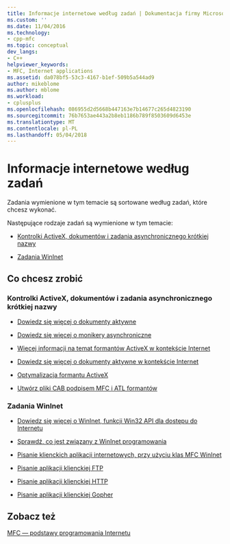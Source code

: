 ```yaml
---
title: Informacje internetowe według zadań | Dokumentacja firmy Microsoft
ms.custom: ''
ms.date: 11/04/2016
ms.technology:
- cpp-mfc
ms.topic: conceptual
dev_langs:
- C++
helpviewer_keywords:
- MFC, Internet applications
ms.assetid: da078bf5-53c3-4167-b1ef-509b5a544ad9
author: mikeblome
ms.author: mblome
ms.workload:
- cplusplus
ms.openlocfilehash: 086955d2d5668b447163e7b14677c265d4823190
ms.sourcegitcommit: 76b7653ae443a2b8eb1186b789f8503609d6453e
ms.translationtype: MT
ms.contentlocale: pl-PL
ms.lasthandoff: 05/04/2018
---
```

# <a name="internet-information-by-task"></a>Informacje internetowe według zadań
Zadania wymienione w tym temacie są sortowane według zadań, które chcesz wykonać.  
  
 Następujące rodzaje zadań są wymienione w tym temacie:  
  
-   [Kontrolki ActiveX, dokumentów i zadania asynchronicznego krótkiej nazwy](#_core_activex_controls.2c_.documents_and_asynchronous_moniker_tasks)  
  
-   [Zadania WinInet](#_core_wininet_tasks)  
  
## <a name="what-do-you-want-to-do"></a>Co chcesz zrobić  
  
###  <a name="_core_activex_controls.2c_.documents_and_asynchronous_moniker_tasks"></a> Kontrolki ActiveX, dokumentów i zadania asynchronicznego krótkiej nazwy  
  
-   [Dowiedz się więcej o dokumenty aktywne](../mfc/active-documents-on-the-internet.md)  
  
-   [Dowiedz się więcej o monikery asynchroniczne](../mfc/asynchronous-monikers-on-the-internet.md)  
  
-   [Więcej informacji na temat formantów ActiveX w kontekście Internet](../mfc/activex-controls-on-the-internet.md)  
  
-   [Dowiedz się więcej o dokumenty aktywne w kontekście Internet](../mfc/active-documents-on-the-internet.md)  
  
-   [Optymalizacja formantu ActiveX](../mfc/mfc-activex-controls-optimization.md)  
  
-   [Utwórz pliki CAB podpisem MFC i ATL formantów](http://msdn.microsoft.com/en-us/14e50724-2505-4258-ae6b-326b706de409)  
  
###  <a name="_core_wininet_tasks"></a> Zadania WinInet  
  
-   [Dowiedz się więcej o WinInet, funkcji Win32 API dla dostępu do Internetu](../mfc/wininet-basics.md)  
  
-   [Sprawdź, co jest związany z WinInet programowania](../mfc/win32-internet-extensions-wininet.md)  
  
-   [Pisanie klienckich aplikacji internetowych, przy użyciu klas MFC WinInet](../mfc/writing-an-internet-client-application-using-mfc-wininet-classes.md)  
  
-   [Pisanie aplikacji klienckiej FTP](../mfc/steps-in-a-typical-ftp-client-application.md)  
  
-   [Pisanie aplikacji klienckiej HTTP](../mfc/steps-in-a-typical-http-client-application.md)  
  
-   [Pisanie aplikacji klienckiej Gopher](../mfc/steps-in-a-typical-gopher-client-application.md)  
  
## <a name="see-also"></a>Zobacz też  
 [MFC — podstawy programowania Internetu](../mfc/mfc-internet-programming-basics.md)

